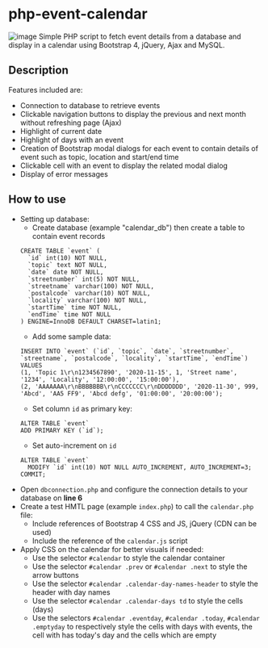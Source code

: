 # php-event-calendar
![image](https://user-images.githubusercontent.com/48676469/97444380-0fa92000-1967-11eb-9c18-cd748e931141.png)
Simple PHP script to fetch event details from a database and display in a calendar using Bootstrap 4, jQuery, Ajax and MySQL.

## Description
Features included are:
- Connection to database to retrieve events
- Clickable navigation buttons to display the previous and next month without refreshing page (Ajax)
- Highlight of current date
- Highlight of days with an event
- Creation of Bootstrap modal dialogs for each event to contain details of event such as topic, location and start/end time
- Clickable cell with an event to display the related modal dialog
- Display of error messages

## How to use
- Setting up database:
  - Create database (example "calendar_db") then create a table to contain event records
  ```
  CREATE TABLE `event` (
    `id` int(10) NOT NULL,
    `topic` text NOT NULL,
    `date` date NOT NULL,
    `streetnumber` int(5) NOT NULL,
    `streetname` varchar(100) NOT NULL,
    `postalcode` varchar(10) NOT NULL,
    `locality` varchar(100) NOT NULL,
    `startTime` time NOT NULL,
    `endTime` time NOT NULL
  ) ENGINE=InnoDB DEFAULT CHARSET=latin1;
  ```
  - Add some sample data:
  ```
  INSERT INTO `event` (`id`, `topic`, `date`, `streetnumber`, `streetname`, `postalcode`, `locality`, `startTime`, `endTime`) VALUES
  (1, 'Topic 1\r\n1234567890', '2020-11-15', 1, 'Street name', '1234', 'Locality', '12:00:00', '15:00:00'),
  (2, 'AAAAAAA\r\nBBBBBBB\r\nCCCCCCC\r\nDDDDDDD', '2020-11-30', 999, 'Abcd', 'AA5 FF9', 'Abcd defg', '01:00:00', '20:00:00');
  ```
  - Set column `id` as primary key:
  ```
  ALTER TABLE `event`
  ADD PRIMARY KEY (`id`);
  ```
  - Set auto-increment on `id`
  ```
  ALTER TABLE `event`
    MODIFY `id` int(10) NOT NULL AUTO_INCREMENT, AUTO_INCREMENT=3;
  COMMIT;
  ```
- Open `dbconnection.php` and configure the connection details to your database on **line 6**
- Create a test HMTL page (example `index.php`) to call the `calendar.php` file:
  - Include references of Bootstrap 4 CSS and JS, jQuery (CDN can be used)
  - Include the reference of the `calendar.js` script
- Apply CSS on the calendar for better visuals if needed:
  - Use the selector `#calendar` to style the calendar container
  - Use the selector `#calendar .prev` or `#calendar .next` to style the arrow buttons
  - Use the selector `#calendar .calendar-day-names-header` to style the header with day names
  - Use the selector `#calendar .calendar-days td` to style the cells (days)
  - Use the selectors `#calendar .eventday`, `#calendar .today`, `#calendar .emptyday` to respectively style the cells with days with events, the cell with has today's day and the cells which are empty
